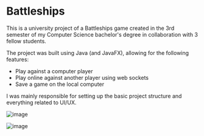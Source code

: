 # Battleships

This is a university project of a Battleships game created in the 3rd semester of my Computer Science bachelor's degree in collaboration with 3 fellow students.

The project was built using Java (and JavaFX), allowing for the following features:
- Play against a computer player
- Play online against another player using web sockets
- Save a game on the local computer

I was mainly responsible for setting up the basic project structure and everything related to UI/UX.

![image](https://user-images.githubusercontent.com/52599177/70725411-9ed02980-1cfc-11ea-93cb-ffecccb82759.png)

![image](https://user-images.githubusercontent.com/52599177/70725539-d9d25d00-1cfc-11ea-89df-def1d85b99bf.png)
